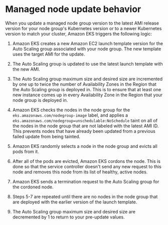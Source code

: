 # Managed node update behavior<a name="managed-node-update-behavior"></a>

When you update a managed node group version to the latest AMI release version for your node group's Kubernetes version or to a newer Kubernetes version to match your cluster, Amazon EKS triggers the following logic:

1. Amazon EKS creates a new Amazon EC2 launch template version for the Auto Scaling group associated with your node group\. The new template uses the target AMI for the update\.

1. The Auto Scaling group is updated to use the latest launch template with the new AMI\.

1. The Auto Scaling group maximum size and desired size are incremented by one up to twice the number of Availability Zones in the Region that the Auto Scaling group is deployed in\. This is to ensure that at least one new instance comes up in every Availability Zone in the Region that your node group is deployed in\.

1. Amazon EKS checks the nodes in the node group for the `eks.amazonaws.com/nodegroup-image` label, and applies a `eks.amazonaws.com/nodegroup=unschedulable:NoSchedule` taint on all of the nodes in the node group that are not labeled with the latest AMI ID\. This prevents nodes that have already been updated from a previous failed update from being tainted\.

1. Amazon EKS randomly selects a node in the node group and evicts all pods from it\.

1. After all of the pods are evicted, Amazon EKS cordons the node\. This is done so that the service controller doesn't send any new request to this node and removes this node from its list of healthy, active nodes\.

1. Amazon EKS sends a termination request to the Auto Scaling group for the cordoned node\.

1. Steps 5\-7 are repeated until there are no nodes in the node group that are deployed with the earlier version of the launch template\.

1. The Auto Scaling group maximum size and desired size are decremented by 1 to return to your pre\-update values\.